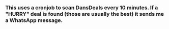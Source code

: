 ### This uses a cronjob to scan DansDeals every 10 minutes. If a "HURRY" deal is found (those are usually the best) it sends me a WhatsApp message.
